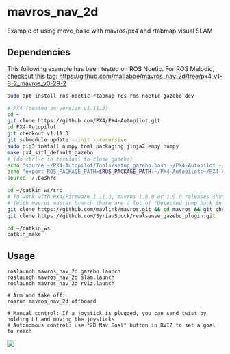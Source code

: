 # mavros_nav_2d
Example of using move_base with mavros/px4 and rtabmap visual SLAM

## Dependencies

This following example has been tested on ROS Noetic. For ROS Melodic, checkout this tag: https://github.com/matlabbe/mavros_nav_2d/tree/px4_v1-8-2_mavros_v0-29-2

```bash
sudo apt install ros-noetic-rtabmap-ros ros-noetic-gazebo-dev

# PX4 (tested on version v1.11.3)
cd ~
git clone https://github.com/PX4/PX4-Autopilot.git
cd PX4-Autopilot
git checkout v1.11.3
git submodule update --init --recursive
sudo pip3 install numpy toml packaging jinja2 empy numpy
make px4_sitl_default gazebo
# (do ctrl-c in terminal to close gazebo)
echo "source ~/PX4-Autopilot/Tools/setup_gazebo.bash ~/PX4-Autopilot ~/PX4-Autopilot/build/px4_sitl_default" >> ~/.bashrc
echo "export ROS_PACKAGE_PATH=$ROS_PACKAGE_PATH:~/PX4-Autopilot:~/PX4-Autopilot/Tools/sitl_gazebo" >> ~/.bashrc
source ~/.bashrc

cd ~/catkin_ws/src
# To work with PX4/Firmware 1.11.3, mavros 1.8.0 or 1.9.0 releases should be used
# (With mavros master branch there are a lot of "Detected jump back in time" TF errors)
git clone https://github.com/mavlink/mavros.git && cd mavros && git checkout 1.9.0 && cd ..
git clone https://github.com/SyrianSpock/realsense_gazebo_plugin.git

cd ~/catkin_ws
catkin_make
```

## Usage

```
roslaunch mavros_nav_2d gazebo.launch
roslaunch mavros_nav_2d slam.launch
roslaunch mavros_nav_2d rviz.launch

# Arm and take off:
rosrun mavros_nav_2d offboard

# Manual control: If a joystick is plugged, you can send twist by holding L1 and moving the joysticks
# Autonomous control: use "2D Nav Goal" button in RVIZ to set a goal to reach 

```
![](https://raw.githubusercontent.com/matlabbe/mavros_nav_2d/master/doc/example.jpg)
